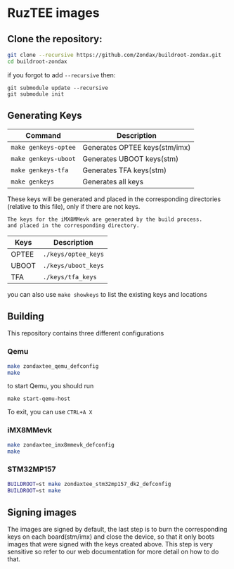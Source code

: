 # RuzTEE images

## Clone the repository:

```bash
git clone --recursive https://github.com/Zondax/buildroot-zondax.git 
cd buildroot-zondax
```

if you forgot to add `--recursive` then:

```
git submodule update --recursive
git submodule init
```

## Generating Keys

| Command              | Description                  |
| -------------------- | -----------------------------|
| `make genkeys-optee` | Generates OPTEE keys(stm/imx)|
| `make genkeys-uboot` | Generates UBOOT keys(stm)    |
| `make genkeys-tfa`   | Generates TFA keys(stm)      |
| `make genkeys`       | Generates all keys           |

These keys will be generated and placed in the corresponding directories (relative to this file),
only if there are not keys.

```note
The keys for the iMX8MMevk are generated by the build process.
and placed in the corresponding directory.
```

| Keys  | Description         |
| ----- | ------------------- |
| OPTEE | `./keys/optee_keys` |
| UBOOT | `./keys/uboot_keys` |
| TFA   | `./keys/tfa_keys`   |

you can also use `make showkeys` to list the existing keys and locations

## Building

This repository contains three different configurations

### Qemu

```bash
make zondaxtee_qemu_defconfig
make
```

to start Qemu, you should run

```
make start-qemu-host
```

To exit, you can use `CTRL+A X`

### iMX8MMevk

```bash
make zondaxtee_imx8mmevk_defconfig
make
```

### STM32MP157

```bash
BUILDROOT=st make zondaxtee_stm32mp157_dk2_defconfig
BUILDROOT=st make
```

## Signing images
The images are signed by default, the last step is to 
burn the corresponding keys on each board(stm/imx) and close the device,
so that it only boots images that were signed with the keys created above.
This step is very sensitive so refer to our web documentation for more
detail on how to do that.

